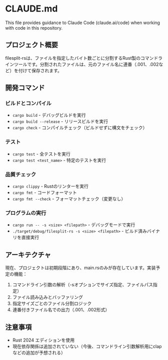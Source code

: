 # CLAUDE.md

This file provides guidance to Claude Code (claude.ai/code) when working with code in this repository.

## プロジェクト概要

filesplit-rsは、ファイルを指定したバイト数ごとに分割するRust製のコマンドラインツールです。分割されたファイルは、元のファイル名に連番（.001、.002など）を付けて保存されます。

## 開発コマンド

### ビルドとコンパイル
- `cargo build` - デバッグビルドを実行
- `cargo build --release` - リリースビルドを実行
- `cargo check` - コンパイルチェック（ビルドせずに構文をチェック）

### テスト
- `cargo test` - 全テストを実行
- `cargo test <test_name>` - 特定のテストを実行

### 品質チェック
- `cargo clippy` - Rustのリンターを実行
- `cargo fmt` - コードフォーマット
- `cargo fmt --check` - フォーマットチェック（変更なし）

### プログラムの実行
- `cargo run -- -s <size> <filepath>` - デバッグモードで実行
- `./target/debug/filesplit-rs -s <size> <filepath>` - ビルド済みバイナリを直接実行

## アーキテクチャ

現在、プロジェクトは初期段階にあり、main.rsのみが存在しています。実装予定の機能：

1. コマンドライン引数の解析（-sオプションでサイズ指定、ファイルパス指定）
2. ファイル読み込みとバッファリング
3. 指定サイズごとのファイル分割ロジック
4. 連番付きファイル名での出力（.001、.002形式）

## 注意事項

- Rust 2024 エディションを使用
- 現在依存関係は追加されていない（今後、コマンドライン引数解析用にclapなどの追加が予想される）